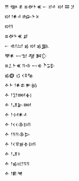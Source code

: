 <div class='block'>
<div class='line'>𒐈 𒀲 𒑑 𒊺𒉻𒈨𒌍 𒀸 𒄑𒑏 𒊭 𒐍 𒋡</div>
<div class='line'>𒊭 𒁹𒀭𒈦𒈗𒈨𒉽</div>
<div class='line'>𒊭𒀀</div>
<div class='line'>𒊺𒉻𒈨𒌍 𒋗</div>
<div class='line'>𒀸 𒊕𒁺 𒌗 𒊭 𒌗𒆥</div>
<div class='line'>𒋧𒀭 𒁁𒈠 𒆷 𒀉𒁷</div>
<div class='line'>𒊺𒁇𒈨𒌍 𒀀𒈾 𒁁𒄯 𒋻𒁉</div>
<div class='line'>𒌗𒁈 𒌓 𒌋𒐉𒆚</div>
<div class='line'>𒅆𒈨 𒁹𒀭𒉺𒊓𒄒</div>
<div class='line'>𒅆 𒁹𒋛𒇷𒈬</div>
<div class='line'>𒅆 𒁹𒂗𒉌𒇷</div>
<div class='line'>𒅆 𒁹𒀴𒀭𒈦</div>
<div class='line'>𒅆 𒁹𒌋𒌋𒆠𒅀</div>
<div class='line'>𒅆 𒁹𒀀𒀀𒆠𒆕</div>
<div class='line'>𒅆 𒁹𒌋𒐊𒂊𒈮𒅀</div>
<div class='line'>𒅆 𒁹𒂗𒂟</div>
<div class='line'>𒅆 𒁹𒌗𒀊𒀀𒀀</div>
<div class='line'>𒅆 𒁹𒀾𒇴</div>
</div>